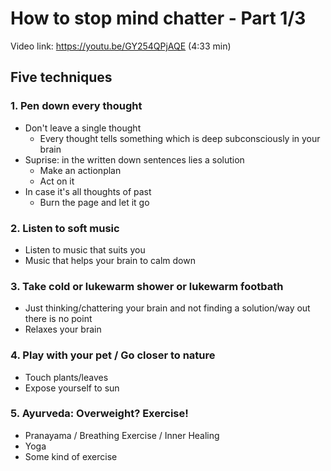 # How to stop mind chatter - Part 1/3
Video link: https://youtu.be/GY254QPjAQE (4:33 min)

## Five techniques

### 1. Pen down every thought
- Don't leave a single thought 
  - Every thought tells something which is deep subconsciously in your brain
- Suprise: in the written down sentences lies a solution
  - Make an actionplan
  - Act on it
- In case it's all thoughts of past
  - Burn the page and let it go

### 2. Listen to soft music
- Listen to music that suits you 
- Music that helps your brain to calm down

### 3. Take cold or lukewarm shower or lukewarm footbath
- Just thinking/chattering your brain and not finding a solution/way out there is no point
- Relaxes your brain

### 4. Play with your pet / Go closer to nature
- Touch plants/leaves
- Expose yourself to sun

### 5. Ayurveda: Overweight? Exercise!
- Pranayama / Breathing Exercise / Inner Healing
- Yoga
- Some kind of exercise
  
